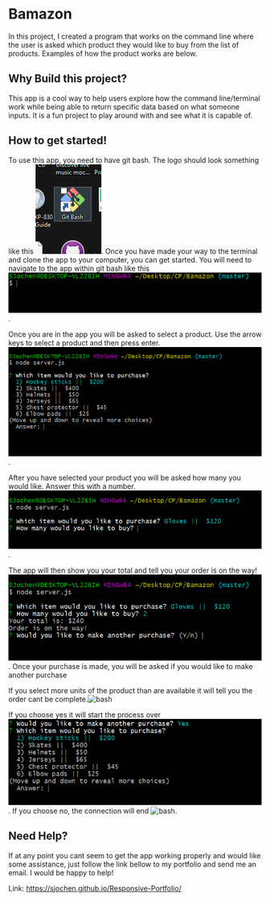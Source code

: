 # Bamazon
In this project, I created a program that works on the command line where the user is asked which product they would like to buy from the list of products. Examples of how the product works are below.

## Why Build this project?
This app is a cool way to help users explore how the command line/terminal work while being able to return specific data based on what someone inputs. It is a fun project to play around with and see what it is capable of.

## How to get started!
To use this app, you need to have git bash. The logo should look something like this ![bash](images/bash.png). Once you have made your way to the terminal and clone the app to your computer, you can get started. You will need to navigate to the app within git bash like this ![bash](images/first.PNG).

Once you are in the app you will be asked to select a product. Use the arrow keys to select a product and then press enter. ![bash](images/second.PNG).

After you have selected your product you will be asked how many you would like. Answer this with a number.![bash](images/third.PNG).

The app will then show you your total and tell you your order is on the way!![bash](images/fourth.PNG). Once your purchase is made, you will be asked if you would like to make another purchase

If you select more units of the product than are available it will tell you the order cant be complete.![bash](images/none.PNG)

If you choose yes it will start the process over ![bash](images/fifth.PNG). If you choose no, the connection will end ![bash](images/sixth.PNG).

## Need Help?

If at any point you cant seem to get the app working properly and would like some assistance, just follow the link bellow to my portfolio and send me an email. I would be happy to help!

Link: https://sjochen.github.io/Responsive-Portfolio/
